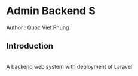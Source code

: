 Admin Backend S
===================================================


Author : Quoc Viet Phung

## Introduction
<br/>
A backend web system with deployment of Laravel


